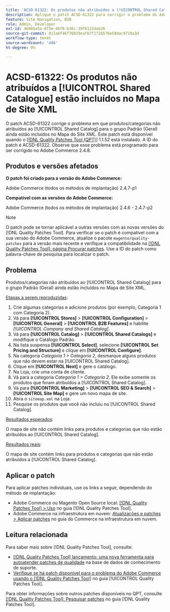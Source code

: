```yaml
---
title: 'ACSD-61322: Os produtos não atribuídos a [!UICONTROL Shared Catalogue] estão incluídos no Mapa de Site XML'
description: Aplique o patch ACSD-61322 para corrigir o problema do Adobe Commerce em que produtos/categorias não atribuídos ao [!UICONTROL Shared Catalog] para o grupo Padrão (Geral) ainda estão incluídos no Mapa do Site XML.
feature: Site Navigation, B2B
role: Admin, Developer
exl-id: 4698ba5a-673e-4bf0-b36c-39f6122dab26
source-git-commit: 011a6f46f76029eaf67f172b576e58dac9710a3d
workflow-type: tm+mt
source-wordcount: '446'
ht-degree: 0%

---
```


# ACSD-61322: Os produtos não atribuídos a [!UICONTROL Shared Catalogue] estão incluídos no Mapa de Site XML

O patch ACSD-61322 corrige o problema em que produtos/categorias não atribuídos ao [!UICONTROL Shared Catalog] para o grupo Padrão (Geral) ainda estão incluídos no Mapa do Site XML. Este patch está disponível quando o [[!DNL Quality Patches Tool (QPT)]](https://experienceleague.adobe.com/en/docs/commerce-operations/tools/quality-patches-tool/quality-patches-tool-to-self-serve-quality-patches) 1.1.52 está instalado. A ID do patch é ACSD-61322. Observe que esse problema está programado para ser corrigido no Adobe Commerce 2.4.8.

## Produtos e versões afetados

**O patch foi criado para a versão do Adobe Commerce:**

Adobe Commerce (todos os métodos de implantação) 2.4.7-p1

**Compatível com as versões do Adobe Commerce:**

Adobe Commerce (todos os métodos de implantação) 2.4.6 - 2.4.7-p2

>[!NOTE]
>
>O patch pode se tornar aplicável a outras versões com as novas versões do [!DNL Quality Patches Tool]. Para verificar se o patch é compatível com a sua versão do Adobe Commerce, atualize o pacote `magento/quality-patches` para a versão mais recente e verifique a compatibilidade na [[!DNL Quality Patches Tool]: página Procurar patches](https://experienceleague.adobe.com/tools/commerce-quality-patches/index.html). Use a ID do patch como palavra-chave de pesquisa para localizar o patch.

## Problema

Produtos/categorias não atribuídos ao [!UICONTROL Shared Catalog] para o grupo Padrão (Geral) ainda estão incluídos no Mapa de Site XML.

<u>Etapas a serem reproduzidas</u>:

1. Crie algumas categorias e adicione produtos (por exemplo, Categoria 1 com Categoria 2).
1. Vá para **[!UICONTROL Stores]** > **[!UICONTROL Configuration]** > **[!UICONTROL General]** > **[!UICONTROL B2B Features]** e habilite *[!UICONTROL Company and Shared Catalog]*.
1. Vá para **[!UICONTROL Catalog]** > **[!UICONTROL Shared Catalogs]** e modifique o Catálogo Padrão.
1. Na lista suspensa **[!UICONTROL Select]**, selecione **[!UICONTROL Set Pricing and Structure]** e clique em **[!UICONTROL Configure]**.
1. Na categoria *Categoria 1 > Categoria 2*, desmarque alguns produtos que não devem estar na [!UICONTROL Shared Catalog].
1. Clique em **[!UICONTROL Next]** e gere o catálogo.
1. Na Loja, crie uma conta de cliente.
1. Vá para a categoria *Categoria 1 > Categoria 2*. Ele exibe somente os produtos que foram atribuídos a [!UICONTROL Shared Catalog].
1. Vá para **[!UICONTROL Marketing]** > **[!UICONTROL SEO & Search]** > **[!UICONTROL Site Map]** e gere um novo mapa de site.
1. Abra o `sitemap.xml` na Loja.
1. Pesquise os produtos que você não incluiu no [!UICONTROL Shared Catalog].

<u>Resultados esperados</u>:

O mapa de site não contém links para produtos e categorias que não estão atribuídos ao [!UICONTROL Shared Catalog].

<u>Resultados reais</u>:

O mapa de site contém links para produtos e categorias que não estão atribuídos a [!UICONTROL Shared Catalog].

## Aplicar o patch

Para aplicar patches individuais, use os links a seguir, dependendo do método de implantação:

* Adobe Commerce ou Magento Open Source local: [[!DNL Quality Patches Tool] > Uso](/help/tools/quality-patches-tool/usage.md) no guia [!DNL Quality Patches Tool].
* Adobe Commerce na infraestrutura em nuvem: [Atualizações e patches > Aplicar patches](https://experienceleague.adobe.com/docs/commerce-cloud-service/user-guide/develop/upgrade/apply-patches.html) no guia do Commerce na infraestrutura em nuvem.

## Leitura relacionada

Para saber mais sobre [!DNL Quality Patches Tool], consulte:

* [[!DNL Quality Patches Tool] lançamento: uma nova ferramenta para autoatender patches de qualidade](https://experienceleague.adobe.com/en/docs/commerce-operations/tools/quality-patches-tool/quality-patches-tool-to-self-serve-quality-patches) na base de dados de conhecimento de suporte.
* [Verifique se há patch disponível para o problema do Adobe Commerce usando o  [!DNL Quality Patches Tool]](/help/tools/quality-patches-tool/patches-available-in-qpt/check-patch-for-magento-issue-with-magento-quality-patches.md) no guia [!UICONTROL Quality Patches Tool].


Para obter informações sobre outros patches disponíveis no QPT, consulte [[!DNL Quality Patches Tool]: Pesquisar patches](https://experienceleague.adobe.com/tools/commerce-quality-patches/index.html) no guia [!DNL Quality Patches Tool].
